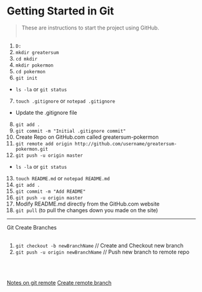 # Getting Started in Git

> These are instructions to start the project using GitHub.
<br /><br />

1. ```D:```
2. ```mkdir greatersum```
3. ```cd mkdir```
4. ```mkdir pokermon```
5. ```cd pokermon```
6. ```git init```
  * ```ls -la``` or ```git status```
7. ```touch .gitignore``` or ```notepad .gitignore```
  * Update the .gitignore file
8. ```git add .```
9. ```git commit -m "Initial .gitignore commit"```
10. Create Repo on GitHub.com called greatersum-pokermon
11. ```git remote add origin http://github.com/username/greatersum-pokermon.git```
12. ```git push -u origin master```
  * ```ls -la``` or ```git status```
13. ```touch README.md``` or ```notepad README.md```
14. ```git add .```
15. ```git commit -m "Add README"```
16. ```git push -u origin master```
17. Modify README.md directly from the GitHub.com website
18. ```git pull``` (to pull the changes down you made on the site)

----

Git Create Branches
<br /><br />

1. ```git checkout -b newBranchName``` // Create and Checkout new branch
2. ```git push -u origin newBranchName```  // Push new branch to remote repo

<br /><br /><br />
[Notes on git remote](http://stackoverflow.com/questions/5617211/what-is-git-remote-add-and-git-push-origin-master)
[Create remote branch](http://stackoverflow.com/questions/1519006/how-do-you-create-a-remote-git-branch)
